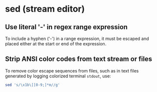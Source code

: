 # sed (stream editor)

## Use literal '-' in regex range expression

To include a hyphen ('-') in a range expression, it must be escaped and placed
either at the start or end of the expression.

## Strip ANSI color codes from text stream or files

To remove color escape sequences from files, such as in text files generated by
logging colorized terminal `stdout`, use:
```sh
sed 's/\x1b\[[0-9;]*m//g'
```
